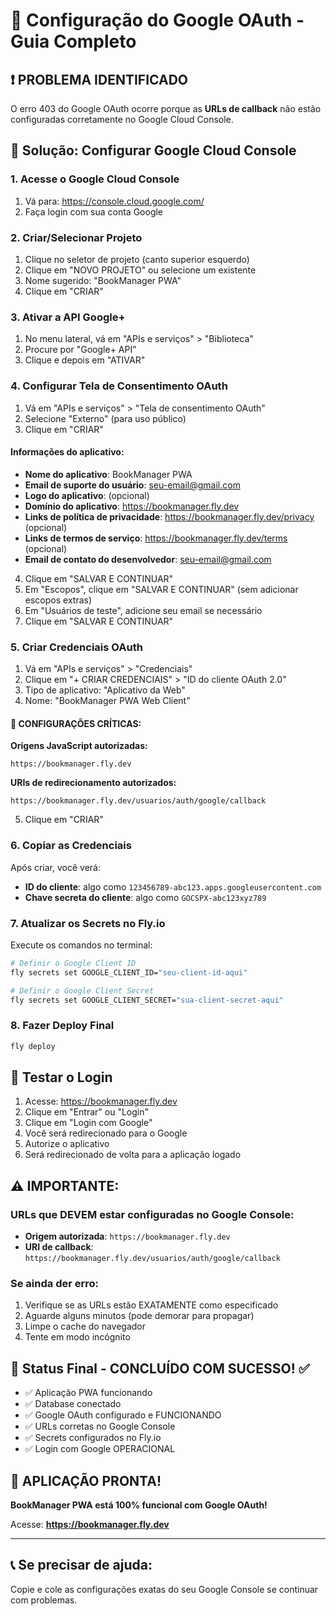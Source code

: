 # 🔐 Configuração do Google OAuth - Guia Completo

## ❗ PROBLEMA IDENTIFICADO
O erro 403 do Google OAuth ocorre porque as **URLs de callback** não estão configuradas corretamente no Google Cloud Console.

## 🚀 Solução: Configurar Google Cloud Console

### 1. Acesse o Google Cloud Console
1. Vá para: https://console.cloud.google.com/
2. Faça login com sua conta Google

### 2. Criar/Selecionar Projeto
1. Clique no seletor de projeto (canto superior esquerdo)
2. Clique em "NOVO PROJETO" ou selecione um existente
3. Nome sugerido: "BookManager PWA"
4. Clique em "CRIAR"

### 3. Ativar a API Google+
1. No menu lateral, vá em "APIs e serviços" > "Biblioteca"
2. Procure por "Google+ API" 
3. Clique e depois em "ATIVAR"

### 4. Configurar Tela de Consentimento OAuth
1. Vá em "APIs e serviços" > "Tela de consentimento OAuth"
2. Selecione "Externo" (para uso público)
3. Clique em "CRIAR"

#### Informações do aplicativo:
- **Nome do aplicativo**: BookManager PWA
- **Email de suporte do usuário**: seu-email@gmail.com
- **Logo do aplicativo**: (opcional)
- **Domínio do aplicativo**: https://bookmanager.fly.dev
- **Links de política de privacidade**: https://bookmanager.fly.dev/privacy (opcional)
- **Links de termos de serviço**: https://bookmanager.fly.dev/terms (opcional)
- **Email de contato do desenvolvedor**: seu-email@gmail.com

4. Clique em "SALVAR E CONTINUAR"
5. Em "Escopos", clique em "SALVAR E CONTINUAR" (sem adicionar escopos extras)
6. Em "Usuários de teste", adicione seu email se necessário
7. Clique em "SALVAR E CONTINUAR"

### 5. Criar Credenciais OAuth
1. Vá em "APIs e serviços" > "Credenciais"
2. Clique em "+ CRIAR CREDENCIAIS" > "ID do cliente OAuth 2.0"
3. Tipo de aplicativo: "Aplicativo da Web"
4. Nome: "BookManager PWA Web Client"

#### 🎯 CONFIGURAÇÕES CRÍTICAS:

**Origens JavaScript autorizadas:**
```
https://bookmanager.fly.dev
```

**URIs de redirecionamento autorizados:**
```
https://bookmanager.fly.dev/usuarios/auth/google/callback
```

5. Clique em "CRIAR"

### 6. Copiar as Credenciais
Após criar, você verá:
- **ID do cliente**: algo como `123456789-abc123.apps.googleusercontent.com`
- **Chave secreta do cliente**: algo como `GOCSPX-abc123xyz789`

### 7. Atualizar os Secrets no Fly.io
Execute os comandos no terminal:

```bash
# Definir o Google Client ID
fly secrets set GOOGLE_CLIENT_ID="seu-client-id-aqui"

# Definir o Google Client Secret  
fly secrets set GOOGLE_CLIENT_SECRET="sua-client-secret-aqui"
```

### 8. Fazer Deploy Final
```bash
fly deploy
```

## 🧪 Testar o Login

1. Acesse: https://bookmanager.fly.dev
2. Clique em "Entrar" ou "Login"
3. Clique em "Login com Google"
4. Você será redirecionado para o Google
5. Autorize o aplicativo
6. Será redirecionado de volta para a aplicação logado

## ⚠️ IMPORTANTE:

### URLs que DEVEM estar configuradas no Google Console:
- **Origem autorizada**: `https://bookmanager.fly.dev`
- **URI de callback**: `https://bookmanager.fly.dev/usuarios/auth/google/callback`

### Se ainda der erro:
1. Verifique se as URLs estão EXATAMENTE como especificado
2. Aguarde alguns minutos (pode demorar para propagar)
3. Limpe o cache do navegador
4. Tente em modo incógnito

## 🎯 Status Final - CONCLUÍDO COM SUCESSO! ✅
- ✅ Aplicação PWA funcionando
- ✅ Database conectado 
- ✅ Google OAuth configurado e FUNCIONANDO
- ✅ URLs corretas no Google Console
- ✅ Secrets configurados no Fly.io
- ✅ Login com Google OPERACIONAL

## 🚀 APLICAÇÃO PRONTA!
**BookManager PWA está 100% funcional com Google OAuth!**

Acesse: **https://bookmanager.fly.dev**

---

## 📞 Se precisar de ajuda:
Copie e cole as configurações exatas do seu Google Console se continuar com problemas.
